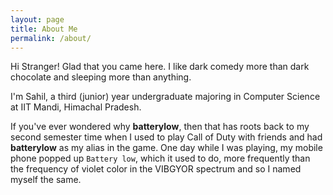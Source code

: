 ```yaml
---
layout: page
title: About Me
permalink: /about/
---
```

Hi Stranger! Glad that you came here. I like dark comedy more than dark chocolate and
sleeping more than anything.

I'm Sahil, a third (junior) year undergraduate majoring in Computer Science at IIT Mandi, Himachal Pradesh.

If you've ever wondered why **batterylow**, then that has roots back to my second semester time
when I used to play Call of Duty with friends and had **batterylow** as my alias in the game.
One day while I was playing, my mobile phone popped up `Battery low`, which it used to do, more frequently than the frequency of violet color in the VIBGYOR spectrum and so I named myself the same.